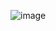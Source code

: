 
![image](https://user-images.githubusercontent.com/80035053/151930873-ab788e07-437b-4a27-a9bc-7ceb54827440.png)

